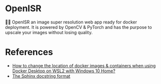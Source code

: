 # OpenISR

🚀🔥 OpenISR an image super resolution web app ready for docker deployment. It is powered by OpenCV & PyTorch and has the purpose to upscale your images without losing quality.

# References

- [How to change the location of docker images & containers when using Docker Desktop on WSL2 with Windows 10 Home?](https://stackoverflow.com/questions/62441307/how-can-i-change-the-location-of-docker-images-when-using-docker-desktop-on-wsl2)
- [The Sphinx docstring format](https://sphinx-rtd-tutorial.readthedocs.io/en/latest/docstrings.html)